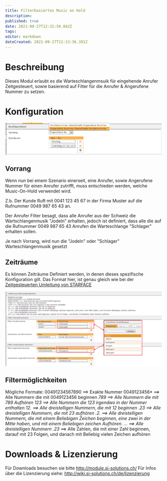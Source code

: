 ```yaml
---
title: Filterbasiertes Music on Hold
description: 
published: true
date: 2021-09-27T12:31:59.842Z
tags: 
editor: markdown
dateCreated: 2021-09-27T12:13:36.391Z
---
```


# Beschreibung
Dieses Modul erlaubt es die Warteschlangenmsuik für eingehende Anrufer Zeitgesteuert, sowie basierend auf Filter für die Anrufer & Angerufene Nummer zu setzen.

# Konfiguration

![moh-config.png](/uploads/music-on-hold/moh-config.png)

## Vorrang
Wenn nun bei einem Szenario einerseit, eine Anrufer, sowie Angerufene Nummer für einen Anrufer zutrifft, muss entschieden werden, welche Music-On-Hold verwendet wird.

Z.b.
Der Kunde Ruft mit 0041 123 45 67 in der Firma Muster auf die Rufnummer 0049 987 65 43 an.

Der Anrufer Filter besagt, dass alle Anrufer aus der Schweiz die Wartschlangenmusik "Jodeln" erhalten, jedoch ist definiert, dass alle die auf die Rufnummer 0049 987 65 43 Anrufen die Warteschlange "Schlager" erhalten sollen.

Je nach Vorrang, wird nun die "Jodeln" oder "Schlager" Warteschlangenmusik gesetzt

## Zeiträume
Es können Zeiträume Definiert werden, in denen dieses spezifische Konfiguration gilt. 
Das Format hier, ist genau gleich wie bei der [Zeitgesteuerten Umleitung von STARFACE](https://knowledge.starface.de/pages/viewpage.action?pageId=46566379)

![moh-filter.png](/uploads/music-on-hold/moh-filter.png)

## Filtermöglichkeiten
Mögliche Formate:
00491234567890 ==> Exakte Nummer
0049123456* ==> Alle Nummern die mit 0049123456 beginnen
*789 ==> Alle Nummern die mit 789 Aufhören
*123* ==> Alle Nummern die 123 irgendwo in der Nummer enthalten
12. ==> Alle dreistelligen Nummern, die mit 12 beginnen
.23 ==> Alle dreistelligen Nummern, die mit 23 aufhören
.2. ==> Alle dreistelligen Nummern, die mit einem Beliebigen Zeichen beginnen, eine zwei in der Mitte haben, und mit einem Beliebigen zeichen Aufhören.
... ==> Alle dreistelligen Nummern
.23* ==> Alle Zahlen, die mit einer Zahl beginnen, darauf mit 23 Folgen, und danach mit Beliebig vielen Zeichen aufhören 




# Downloads & Lizenzierung
Für Downloads besuchen sie bitte http://module.si-solutions.ch/
Für Infos über die Lizenzierung siehe: http://wiki.si-solutions.ch/de/lizenzierung